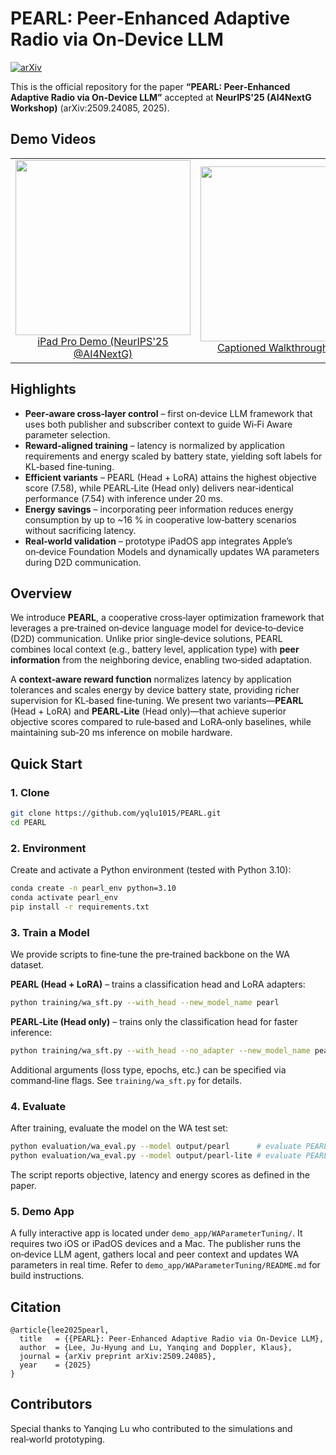 # PEARL: Peer‑Enhanced Adaptive Radio via On‑Device LLM
[![arXiv](https://img.shields.io/badge/arXiv-2509.24085-b31b1b.svg)](https://arxiv.org/abs/2509.24085)

This is the official repository for the paper **“PEARL: Peer‑Enhanced Adaptive Radio via On‑Device LLM”** accepted at **NeurIPS'25 (AI4NextG Workshop)** (arXiv:2509.24085, 2025).

## Demo Videos
<div align="center">
<table>
  <tr>
    <td align="center">
      <a href="https://youtu.be/7m9UCowiKh4">
        <img src="https://img.youtube.com/vi/7m9UCowiKh4/0.jpg" width="280"><br>
        iPad Pro Demo (NeurIPS'25 @AI4NextG)
      </a>
    </td>
    <td align="center">
      <a href="https://youtu.be/yK59pwtLrj8">
        <img src="https://img.youtube.com/vi/yK59pwtLrj8/0.jpg" width="280"><br>
        Captioned Walkthrough Demo
      </a>
    </td>
  </tr>
</table>
</div>




## Highlights

- **Peer‑aware cross‑layer control** – first on‑device LLM framework that uses both publisher and subscriber context to guide Wi‑Fi Aware parameter selection.
- **Reward‑aligned training** – latency is normalized by application requirements and energy scaled by battery state, yielding soft labels for KL‑based fine‑tuning.
- **Efficient variants** – PEARL (Head + LoRA) attains the highest objective score (7.58), while PEARL‑Lite (Head only) delivers near‑identical performance (7.54) with inference under 20 ms.
- **Energy savings** – incorporating peer information reduces energy consumption by up to ~16 % in cooperative low‑battery scenarios without sacrificing latency.
- **Real‑world validation** – prototype iPadOS app integrates Apple’s on‑device Foundation Models and dynamically updates WA parameters during D2D communication.


## Overview

We introduce **PEARL**, a cooperative cross‑layer optimization framework that leverages a pre‑trained on‑device language model for device‑to‑device (D2D) communication. Unlike prior single‑device solutions, PEARL combines local context (e.g., battery level, application type) with **peer information** from the neighboring device, enabling two‑sided adaptation. 

A **context‑aware reward function** normalizes latency by application tolerances and scales energy by device battery state, providing richer supervision for KL‑based fine‑tuning. We present two variants—**PEARL** (Head + LoRA) and **PEARL‑Lite** (Head only)—that achieve superior objective scores compared to rule‑based and LoRA‑only baselines, while maintaining sub‑20 ms inference on mobile hardware.

## Quick Start

### 1. Clone
```sh
git clone https://github.com/yqlu1015/PEARL.git
cd PEARL
````

### 2. Environment

Create and activate a Python environment (tested with Python 3.10):

```sh
conda create -n pearl_env python=3.10
conda activate pearl_env
pip install -r requirements.txt
```

### 3. Train a Model

We provide scripts to fine‑tune the pre‑trained backbone on the WA dataset.

**PEARL (Head + LoRA)** – trains a classification head and LoRA adapters:

```sh
python training/wa_sft.py --with_head --new_model_name pearl
```

**PEARL‑Lite (Head only)** – trains only the classification head for faster inference:

```sh
python training/wa_sft.py --with_head --no_adapter --new_model_name pearl-lite
```

Additional arguments (loss type, epochs, etc.) can be specified via command‑line flags. See `training/wa_sft.py` for details.

### 4. Evaluate

After training, evaluate the model on the WA test set:

```sh
python evaluation/wa_eval.py --model output/pearl      # evaluate PEARL
python evaluation/wa_eval.py --model output/pearl-lite # evaluate PEARL‑Lite
```

The script reports objective, latency and energy scores as defined in the paper.

### 5. Demo App

A fully interactive app is located under `demo_app/WAParameterTuning/`. It requires two iOS or iPadOS devices and a Mac. The publisher runs the on‑device LLM agent, gathers local and peer context and updates WA parameters in real time. Refer to `demo_app/WAParameterTuning/README.md` for build instructions.

## Citation

```
@article{lee2025pearl,
  title   = {{PEARL}: Peer-Enhanced Adaptive Radio via On-Device LLM},
  author  = {Lee, Ju-Hyung and Lu, Yanqing and Doppler, Klaus},
  journal = {arXiv preprint arXiv:2509.24085},
  year    = {2025}
}
```

## Contributors

Special thanks to Yanqing Lu who contributed to the simulations and real‑world prototyping.
